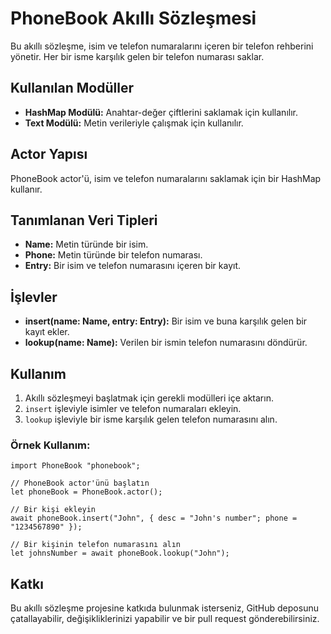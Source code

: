# PhoneBook Akıllı Sözleşmesi

Bu akıllı sözleşme, isim ve telefon numaralarını içeren bir telefon rehberini yönetir. Her bir isme karşılık gelen bir telefon numarası saklar.

## Kullanılan Modüller

- **HashMap Modülü:** Anahtar-değer çiftlerini saklamak için kullanılır.
- **Text Modülü:** Metin verileriyle çalışmak için kullanılır.

## Actor Yapısı

PhoneBook actor'ü, isim ve telefon numaralarını saklamak için bir HashMap kullanır.

## Tanımlanan Veri Tipleri

- **Name:** Metin türünde bir isim.
- **Phone:** Metin türünde bir telefon numarası.
- **Entry:** Bir isim ve telefon numarasını içeren bir kayıt.

## İşlevler

- **insert(name: Name, entry: Entry):** Bir isim ve buna karşılık gelen bir kayıt ekler.
- **lookup(name: Name):** Verilen bir ismin telefon numarasını döndürür.

## Kullanım

1. Akıllı sözleşmeyi başlatmak için gerekli modülleri içe aktarın.
2. `insert` işleviyle isimler ve telefon numaraları ekleyin.
3. `lookup` işleviyle bir isme karşılık gelen telefon numarasını alın.

### Örnek Kullanım:

```motoko
import PhoneBook "phonebook";

// PhoneBook actor'ünü başlatın
let phoneBook = PhoneBook.actor();

// Bir kişi ekleyin
await phoneBook.insert("John", { desc = "John's number"; phone = "1234567890" });

// Bir kişinin telefon numarasını alın
let johnsNumber = await phoneBook.lookup("John");
```

## Katkı

Bu akıllı sözleşme projesine katkıda bulunmak isterseniz, GitHub deposunu çatallayabilir, değişikliklerinizi yapabilir ve bir pull request gönderebilirsiniz. 
